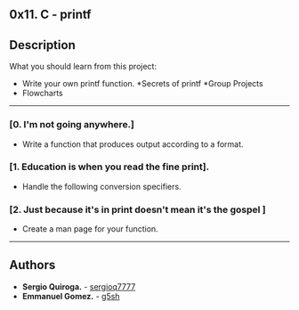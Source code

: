 ## 0x11. C - printf

## Description
What you should learn from this project:
* Write your own printf function.
*Secrets of printf
*Group Projects 
* Flowcharts
---
### [0. I'm not going anywhere.]
* Write a function that produces output according to a format.
### [1. Education is when you read the fine print].
* Handle the following conversion specifiers.
### [2. Just because it's in print doesn't mean it's the gospel ]
* Create a man page for your function.
---
## Authors
* **Sergio Quiroga.** - [sergioq7777](https://github.com/Sergioq7777)
* **Emmanuel Gomez.** - [g5sh](https://github.com/g5sh)
